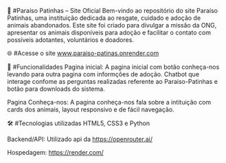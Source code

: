🐾 #Paraíso Patinhas – Site Oficial
Bem-vindo ao repositório do site Paraíso Patinhas, uma instituição dedicada ao resgate, cuidado e adoção de animais abandonados. Este site foi criado para divulgar a missão da ONG, apresentar os animais disponíveis para adoção e facilitar o contato com possíveis adotantes, voluntários e doadores.

🌐 #Acesse o site
www.paraiso-patinas.onrender.com

📌 #Funcionalidades
Pagina inicial: A pagina inicial com botão conheça-nos levando para outra pagina com informções de adoção.
                Chatbot que interage confome as perguntas realizadas referente ao Paraiso-Patinhas e botão 
                para downloads do sistema.

Pagina Conheça-nos: A pagina conheça-nos fala sobre a intituição com cards dos animais, layout responsivo e de fácil navegação.
  

🛠️ #Tecnologias utilizadas
HTML5, CSS3 e Python

Backend/API: Utilizado api da https://openrouter.ai/

Hospedagem: https://render.com/
